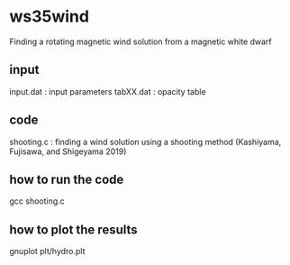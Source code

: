 # ws35wind 
Finding a rotating magnetic wind solution from a magnetic white dwarf

## input
input.dat : input parameters 
tabXX.dat : opacity table 

## code
shooting.c : finding a wind solution using a shooting method (Kashiyama, Fujisawa, and Shigeyama 2019) 

## how to run the code
gcc shooting.c 

## how to plot the results
gnuplot plt/hydro.plt 

